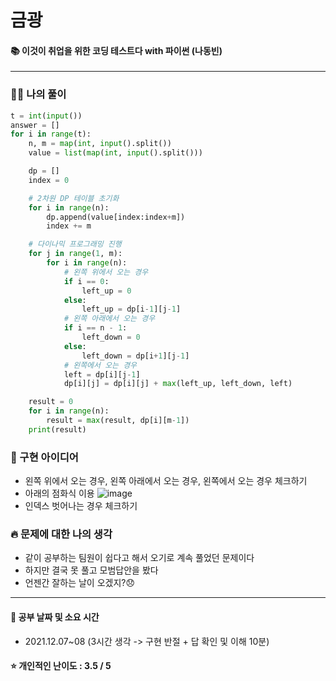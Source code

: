 # 금광
#### 📚 이것이 취업을 위한 코딩 테스트다 with 파이썬 (나동빈)

-----
### 👩‍💻 나의 풀이
```python
t = int(input())
answer = []
for i in range(t):
    n, m = map(int, input().split())
    value = list(map(int, input().split()))

    dp = []
    index = 0

    # 2차원 DP 테이블 초기화
    for i in range(n):
        dp.append(value[index:index+m])
        index += m

    # 다이나믹 프로그래밍 진행
    for j in range(1, m):
        for i in range(n):
            # 왼쪽 위에서 오는 경우
            if i == 0:
                left_up = 0
            else:
                left_up = dp[i-1][j-1]
            # 왼쪽 아래에서 오는 경우
            if i == n - 1:
                left_down = 0
            else:
                left_down = dp[i+1][j-1]
            # 왼쪽에서 오는 경우
            left = dp[i][j-1]
            dp[i][j] = dp[i][j] + max(left_up, left_down, left)

    result = 0
    for i in range(n):
        result = max(result, dp[i][m-1])
    print(result)
 ```

### 🔑 구현 아이디어
- 왼쪽 위에서 오는 경우, 왼쪽 아래에서 오는 경우, 왼쪽에서 오는 경우 체크하기
- 아래의 점화식 이용
    ![image](https://user-images.githubusercontent.com/44939208/145129185-6ec2f77c-9229-469c-8336-2f981e0bb2ee.png)
- 인덱스 벗어나는 경우 체크하기

### 🔥‍ 문제에 대한 나의 생각
- 같이 공부하는 팀원이 쉽다고 해서 오기로 계속 풀었던 문제이다
- 하지만 결국 못 풀고 모범답안을 봤다
- 언젠간 잘하는 날이 오겠지?😞

-------------
#### 📅 공부 날짜 및 소요 시간
- 2021.12.07~08 (3시간 생각 -> 구현 반절 + 답 확인 및 이해 10분)  
#### ⭐ 개인적인 난이도 : 3.5 / 5